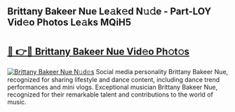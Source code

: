 ## Brittany Bakeer Nue Le𝚊k𝚎d N𝚞𝚍e - Part-LOY Vid𝚎o Photos Le𝚊ks MQiH5

# <h2><a href="http://fb672j.evod.top/?m=Brittany+Bakeer+Nue">🔗 👉🔴 Brittany Bakeer Nue Vid𝚎o Ph𝚘t𝚘s</a></h2>

[![Brittany Bakeer Nue N𝚞d𝚎s](https://i.imgur.com/8V9OHl7.gif)](http://fb672j.evod.top/?m=Brittany+Bakeer+Nue)
Social media personality Brittany Bakeer Nue, recognized for sharing lifestyle and dance content, including dance trend performances and mini vlogs. Exceptional musician Brittany Bakeer Nue, recognized for their remarkable talent and contributions to the world of music. 
